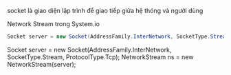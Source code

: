 socket là giao diện lập trình để giao tiếp giữa hệ thóng và người dùng

Network Stream
trong System.io
```C#
Socket server = new Socket(AddressFamily.InterNetwork, SocketType.Stream, ProtocolType.Tcp);
```

Socket server = new Socket(AddressFamily.InterNetwork, SocketType.Stream, ProtocolType.Tcp);
NetworkStream ns = new NetworkStream(server);